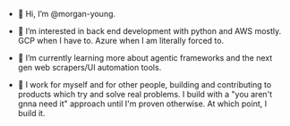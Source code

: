 - 👋 Hi, I’m @morgan-young.

- 👀 I’m interested in back end development with python and AWS mostly. GCP when I have to. Azure when I am literally forced to.

- 🌱 I’m currently learning more about agentic frameworks and the next gen web scrapers/UI automation tools.

- 🔨 I work for myself and for other people, building and contributing to products which try and solve real problems. I build with a "you aren't gnna need it" approach until I'm proven otherwise. At which point, I build it.
